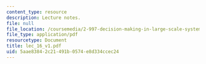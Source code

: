 ```yaml
---
content_type: resource
description: Lecture notes.
file: null
file_location: /coursemedia/2-997-decision-making-in-large-scale-systems-spring-2004/5aae83842c21491b0574e8d334ccec24_lec_16_v1.pdf
file_type: application/pdf
resourcetype: Document
title: lec_16_v1.pdf
uid: 5aae8384-2c21-491b-0574-e8d334ccec24
---
```

